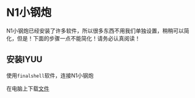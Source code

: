 # N1小钢炮

N1小钢炮已经安装了许多软件，所以很多东西不用我们单独设置，稍稍可以简化，但是！下面的步骤一点不能简化！请务必认真阅读！

## 安装IYUU

使用`finalshell`软件，连接N1小钢炮

在电脑上下载[文件](https://raw.githubusercontent.com/ledccn/IYUUAutoReseed/master/config/config.sample.php)